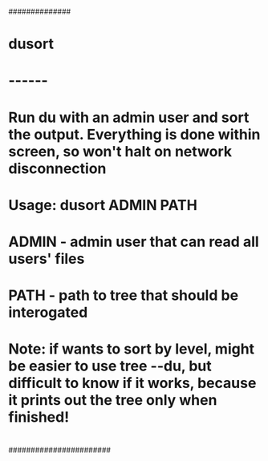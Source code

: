 ##############
#
#   dusort
#   ------
#   Run du with an admin user and sort the output. Everything is done within screen, so won't halt on network disconnection
#
#    Usage: dusort ADMIN PATH
#
#     ADMIN - admin user that can read all users' files
#     PATH - path to tree that should be interogated
#
#    Note: if wants to sort by level, might be easier to use tree --du, but difficult to know if it works, because it prints out the tree only when finished!
#
#######################
